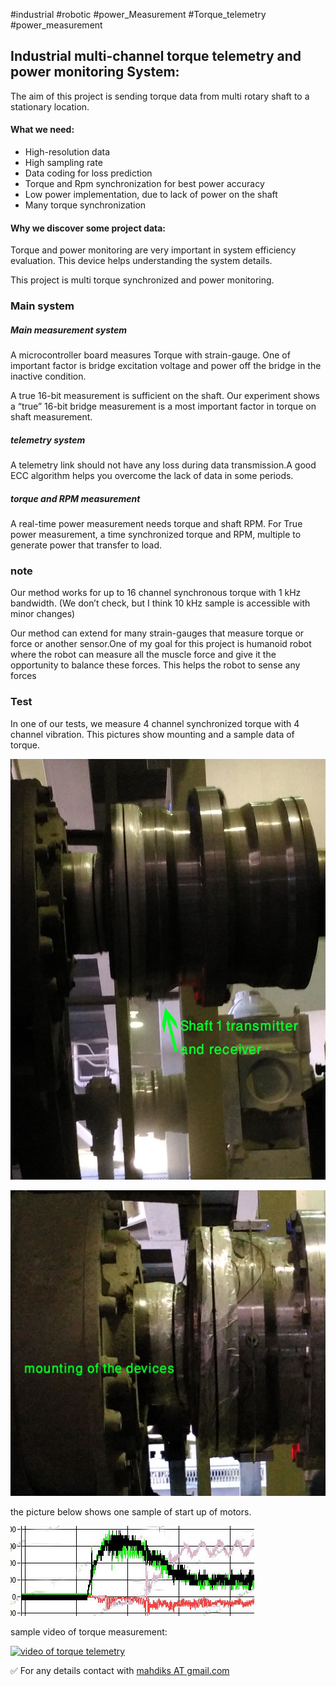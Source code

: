 \#industrial #robotic #power_Measurement #Torque_telemetry #power_measurement

## Industrial multi-channel torque telemetry and power monitoring System:

The aim of this project is sending torque data from multi rotary shaft to a stationary location.

#### What we need:

- High-resolution data
- High sampling rate
- Data coding for loss prediction
- Torque and Rpm synchronization for best power accuracy
- Low power implementation, due to lack of power on the shaft
- Many torque synchronization



#### Why we discover some project data:

Torque and power monitoring are very important in system efficiency evaluation. This device helps understanding the system details.

This project is multi torque synchronized and power monitoring.



### Main system

##### Main measurement system

A microcontroller board measures Torque with strain-gauge. One of important factor is bridge excitation voltage and power off the bridge in the inactive condition.

A true 16-bit measurement is sufficient on the shaft. Our experiment shows a “true” 16-bit bridge measurement is a most important factor in torque on shaft measurement.

##### telemetry system

A telemetry link should not have any loss during data transmission.A good ECC algorithm helps you overcome the lack of data in some periods.

 ##### torque and RPM measurement

A real-time power measurement needs torque and shaft RPM. For True power measurement, a time synchronized torque and RPM, multiple to generate power that transfer to load.



### note

Our method works for up to 16 channel synchronous torque with 1 kHz bandwidth. (We don’t check, but I think 10 kHz sample is accessible with minor changes) 

Our method can extend for many strain-gauges that measure torque or force or another sensor.One of my goal for this project is humanoid robot where the robot can measure all the muscle force and give it the opportunity to balance these forces. This helps the robot to sense any forces 

### Test

In one of our tests, we measure 4 channel synchronized torque with 4 channel vibration. This pictures show mounting and a sample data of torque.

![Motor1](./img/img1.jpg)

![mounting](./img/img2.jpg)

the picture below shows one sample of start up of motors.

![Sample result of 4 torque](./img/img3.jpg)

sample video of torque measurement:

[![video of torque telemetry](https://img.youtube.com/vi/eKOW8vPVlRw/0.jpg)](https://www.youtube.com/watch?v=eKOW8vPVlRw)



:white_check_mark: For any details contact with <u>mahdiks AT gmail.com</u>

 
